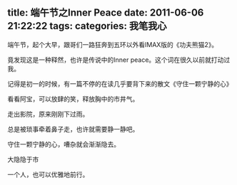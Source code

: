title: 端午节之Inner Peace
date: 2011-06-06 21:22:22
tags:
categories: 我笔我心
---

端午节，起个大早，跟哥们一路狂奔到五环以外看IMAX版的《功夫熊猫2》。

竟发现这是一种释然，也许是传说中的Inner peace。这个词在很久以前就打动过我。

记得是初一的时候，有一篇不停的在读几乎要背下来的散文《守住一颗宁静的心》

看看阿宝，可以放肆的笑，释放胸中的市井气。

走出影院，原来刚刚下过雨。

总是被琐事牵着鼻子走，也许就需要静一静吧。

守住一颗宁静的心，嘈杂就会渐渐隐去。

大隐隐于市

一个人，也可以优雅地前行。
